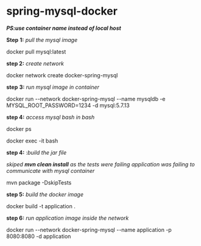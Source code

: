 # spring-mysql-docker

_**PS:use container name instead of local host**_

**Step** **1:** _pull the mysql image_ 

docker pull mysql:latest

**step 2:** _create network_ 

docker network create docker-spring-mysql

**step** **3:** _run mysql  image in container_

docker run  --network docker-spring-mysql  --name mysqldb -e MYSQL_ROOT_PASSWORD=1234 -d  mysql:5.7.13

**step 4:** _access mysql bash in bash_ 

docker ps 

docker exec -it <containerid> bash

**step 4:**  :_build the jar file_ 

_skiped **mvn clean install** as the tests were failing application was failing to communicate with mysql container_

mvn package -DskipTests


**step 5:** _build the docker image_ 

docker build -t application .

**step 6:**  _run application image  inside the network_ 

docker run --network docker-spring-mysql --name application  -p 8080:8080 -d application 
